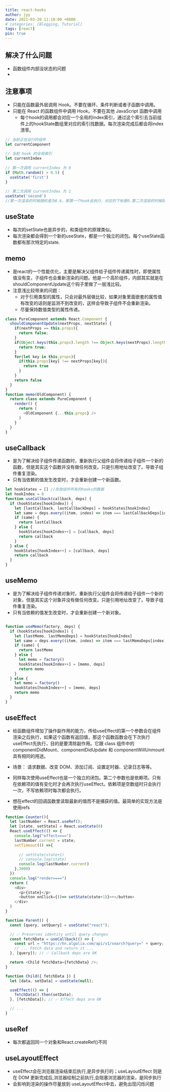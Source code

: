 ```yaml
---
title: react-hooks
author: jyy
date: 2021-03-20 11:10:00 +0800
# categories: [Blogging, Tutorial]
tags: [react]
pin: true
---
```


## 解决了什么问题

- 函数组件内部没状态的问题
- 
## 注意事项

- 只能在函数最外层调用 Hook。不要在循环、条件判断或者子函数中调用。
- 只能在 React 的函数组件中调用 Hook。不要在其他 JavaScript 函数中调用
    - 每个hook的调用都会对应一个全局的index索引，通过这个索引去当前组件上的hookState数组里对应的索引找数据。每次渲染完成后都会将index清零。

```js
// 当前正在运行的组件
let currentComponent
 
// 当前 hook 的全局索引
let currentIndex
 
// 第一次调用 currentIndex 为 0
if (Math.random() > 0.5) {
  useState('first')
}
 
// 第二次调用 currentIndex 为 1
useState('second')
//第一次渲染的时候随机值为0.6，那第一个hook会执行，对应的下标是0.第二次渲染的时候随机值为0.1，那么第二个hook会执行，对应的下标是0他会去hookState数组里下标是0的索引里找数据，这样就错乱了，他本应该找的下标是1
```
## useState

- 每次的setState也是异步的，和类组件的原理类似。
- 每次渲染都会得到一个新的useState，都是一个独立的闭包。每个useState函数都有那次特定的state.
## memo

- 是react的一个性能优化，主要是解决父组件给子组件传递属性时，即使属性值没有变，子组件也会重新渲染的问题。他是一个高阶组件，内部其实就是在shouldComponentUpdate这个钩子里做了一层浅比较。
- 注意浅比较带来的问题：
    - 对于引用类型的属性，只会对最外层做比较，如果对象里面嵌套的属性值有改变的话则是监测不到改变的，这样会导致子组件不会重新渲染。
    - 尽量保持数值类型的属性传递。

```js
class PureComponent extends React.Component {
  shouldComponentUpdate(nextProps, nextState) {
    if(nextProps == this.props){
      return false;
    }
    if(Object.keys(this.props).length !== Object.keys(nextProps).length){
      return true;
    }
    for(let key in this.props){
      if(this.props[key] !== nextProps[key]){
        return true
      }
    }
    return false
  }
}
function memo(OldComponent) {
  return class extends PureComponent {
    render() {
      return (
        <OldComponent {...this.props} />
      )
    }
  }
}
```

## useCallback

- 是为了解决给子组件传递函数时，重新执行父组件会将传递给子组件一个新的函数，但是其实这个函数并没有做任何改变。只是引用地址改变了。导致子组件重复渲染。
- 只有当依赖的值发生改变时，才会重新创建一个新函数。

```js
let hookStates = [] //存放组件所有的hooks的数据
let hookIndex = 0
function useCallback(callback, deps) {
  if (hookStates[hookIndex]) {
    let [lastCallback, lastCallbackDeps] = hookStates[hookIndex]
    let same = deps.every((item, index) => item === lastCallbackDeps[index])
    if (same) {
      return lastCallback
    } else {
      hookStates[hookIndex++] = [callback, deps]
      return callback
    }
  } else {
    hookStates[hookIndex++] = [callback, deps]
    return callback
  }
}
```

## useMemo
- 是为了解决给子组件传递对象时，重新执行父组件会将传递给子组件一个新的对象，但是其实这个对象并没有做任何改变。只是引用地址改变了。导致子组件重复渲染。
- 只有当依赖的值发生改变时，才会重新创建一个新对象。

```js

function useMemo(factory, deps) {
  if (hookStates[hookIndex]) {
    let [lastMemo, lastMemoDeps] = hookStates[hookIndex]
    let same = deps.every((item, index) => item === lastMemoDeps[index])
    if (same) {
      return lastMemo
    } else {
      let memo = factory()
      hookStates[hookIndex++] = [memo, deps]
      return memo
    }
  } else {
    let memo = factory()
    hookStates[hookIndex++] = [memo, deps]
    return memo
  }
}
```

## useEffect

- 给函数组件增加了操作副作用的能力，传给useEffect的第一个参数会在组件渲染之后执行，如果这个函数有返回值，那这个函数函数会在下次执行useEffect先执行，目的是要清除副作用。它跟 class 组件中的 componentDidMount、componentDidUpdate 和 componentWillUnmount 具有相同的用途。
- 场景： 请求数据、改变 DOM、添加订阅、设置定时器、记录日志等等。
- 同样每次使用useEffect也是一个独立的闭包。第二个参数也是依赖项。只有在依赖项的值有变化时才会再次执行useEffect。依赖项是空数组时只会执行一次，不写依赖项时每次都会执行。

- 想在effect的回调函数里读取最新的值而不是捕获的值。最简单的实现方法是使用refs
```js
function Counter(){
  let lastNumber = React.useRef();
  let [state, setState] = React.useState(0)
  React.useEffect(() => {
    console.log("effect====")
    lastNumber.current = state;
    setTimeout(() =>{
      
      // setState(state+1)
      // console.log(state)
      console.log(lastNumber.current)
    },3000)
  })
  console.log("render====")
  return (
    <div>
      <p>{state}</p>
      <button onClick={()=> setState(state+1)}>+</button>
    </div>
  )
}
```

```js
function Parent() {
  const [query, setQuery] = useState("react");

  // ✅ Preserves identity until query changes
  const fetchData = useCallback(() => {
    const url = "https://hn.algolia.com/api/v1/search?query=" + query;
    // ... Fetch data and return it ...
  }, [query]); // ✅ Callback deps are OK

  return <Child fetchData={fetchData} />;
}

function Child({ fetchData }) {
  let [data, setData] = useState(null);

  useEffect(() => {
    fetchData().then(setData);
  }, [fetchData]); // ✅ Effect deps are OK

  // ...
}

```
## useRef
- 每次都返回同一个对象和React.createRef()不同

## useLayoutEffect

- useEffect会在浏览器渲染结束后执行,是异步执行的；useLayoutEffect 则是在 DOM 更新完成后,浏览器绘制之前执行,会阻塞浏览器的渲染，是同步执行
- 会影响到渲染的操作尽量放到 useLayoutEffect中去，避免出现闪烁问题
